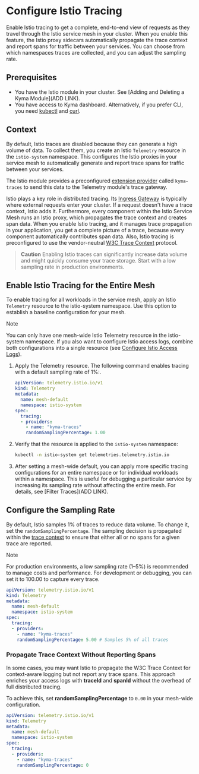 # Configure Istio Tracing

Enable Istio tracing to get a complete, end-to-end view of requests as they travel through the Istio service mesh in your cluster. When you enable this feature, the Istio proxy sidecars automatically propagate the trace context and report spans for traffic between your services. You can choose from which namespaces traces are collected, and you can adjust the sampling rate.

## Prerequisites

- You have the Istio module in your cluster. See [Adding and Deleting a Kyma Module](ADD LINK).
- You have access to Kyma dashboard. Alternatively, if you prefer CLI, you need [kubectl](https://kubernetes.io/docs/tasks/tools/#kubectl) and [curl](https://curl.se/).

## Context

By default, Istio traces are disabled because they can generate a high volume of data. To collect them, you create an Istio `Telemetry` resource in the `istio-system` namespace. This configures the Istio proxies in your service mesh to automatically generate and report trace spans for traffic between your services.

The Istio module provides a preconfigured [extension provider](https://istio.io/latest/docs/tasks/observability/telemetry/) called `kyma-traces` to send this data to the Telemetry module's trace gateway.

Istio plays a key role in distributed tracing. Its [Ingress Gateway](https://istio.io/latest/docs/tasks/traffic-management/ingress/ingress-control/) is typically where external requests enter your cluster. If a request doesn't have a trace context, Istio adds it. Furthermore, every component within the Istio Service Mesh runs an Istio proxy, which propagates the trace context and creates span data. When you enable Istio tracing, and it manages trace propagation in your application, you get a complete picture of a trace, because every component automatically contributes span data. Also, Istio tracing is preconfigured to use the vendor-neutral [W3C Trace Context](https://www.w3.org/TR/trace-context/) protocol.

> **Caution**
> Enabling Istio traces can significantly increase data volume and might quickly consume your trace storage. Start with a low sampling rate in production environments.

## Enable Istio Tracing for the Entire Mesh

To enable tracing for all workloads in the service mesh, apply an Istio `Telemetry` resource to the istio-system namespace. Use this option to establish a baseline configuration for your mesh.

> [!NOTE]
> You can only have one mesh-wide Istio Telemetry resource in the istio-system namespace. If you also want to configure Istio access logs, combine both configurations into a single resource (see [Configure Istio Access Logs](./../collecting-logs/istio-support.md)).

1. Apply the Telemetry resource. The following command enables tracing with a default sampling rate of 1%:.

   ```yaml
   apiVersion: telemetry.istio.io/v1
   kind: Telemetry
   metadata:
     name: mesh-default
     namespace: istio-system
   spec:
     tracing:
     - providers:
       - name: "kyma-traces"
       randomSamplingPercentage: 1.00
   ```

2. Verify that the resource is applied to the `istio-system` namespace:

   ```bash
   kubectl -n istio-system get telemetries.telemetry.istio.io
   ```

3. After setting a mesh-wide default, you can apply more specific tracing configurations for an entire namespace or for individual workloads within a namespace. This is useful for debugging a particular service by increasing its sampling rate without affecting the entire mesh. For details, see [Filter Traces](ADD LINK).

## Configure the Sampling Rate

By default, Istio samples 1% of traces to reduce data volume. To change it, set the `randomSamplingPercentage`. The sampling decision is propagated within the [trace context](https://www.w3.org/TR/trace-context/#sampled-flag) to ensure that either all or no spans for a given trace are reported.

> [!NOTE]
> For production environments, a low sampling rate (1–5%) is recommended to manage costs and performance. For development or debugging, you can set it to 100.00 to capture every trace.

```yaml
apiVersion: telemetry.istio.io/v1
kind: Telemetry
metadata:
  name: mesh-default
  namespace: istio-system
spec:
  tracing:
  - providers:
    - name: "kyma-traces"
    randomSamplingPercentage: 5.00 # Samples 5% of all traces
```

### Propagate Trace Context Without Reporting Spans

In some cases, you may want Istio to propagate the W3C Trace Context for context-aware logging but not report any trace spans. This approach enriches your access logs with **traceId** and **spanId** without the overhead of full distributed tracing.

To achieve this, set **randomSamplingPercentage** to `0.00` in your mesh-wide configuration.

```yaml
apiVersion: telemetry.istio.io/v1
kind: Telemetry
metadata:
  name: mesh-default
  namespace: istio-system
spec:
  tracing:
  - providers:
    - name: "kyma-traces"
    randomSamplingPercentage: 0
```
